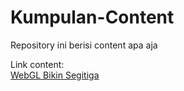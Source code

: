 # Kumpulan-Content
Repository ini berisi content apa aja  
  
Link content:  
[WebGL Bikin Segitiga](https://angkasamuhammad.github.io/Kumpulan-Content/content/WebGL2%20Bikin%20Segitiga/WebGL2%20Bikin%20Segitiga.html)  

